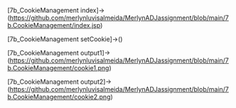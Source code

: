 [7b_CookieManagement index]->(https://github.com/merlynluvisalmeida/MerlynADJassignment/blob/main/7b.CookieManagement/index.jsp)

[7b_CookieManagement setCookie]->()

[7b_CookieManagement output1]->(https://github.com/merlynluvisalmeida/MerlynADJassignment/blob/main/7b.CookieManagement/cookie1.png)

[7b_CookieManagement output2]->(https://github.com/merlynluvisalmeida/MerlynADJassignment/blob/main/7b.CookieManagement/cookie2.png)
